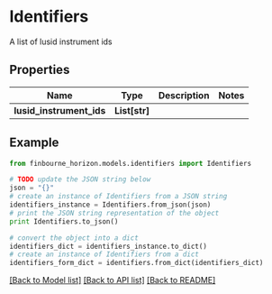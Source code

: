 # Identifiers

A list of lusid instrument ids

## Properties
Name | Type | Description | Notes
------------ | ------------- | ------------- | -------------
**lusid_instrument_ids** | **List[str]** |  | 

## Example

```python
from finbourne_horizon.models.identifiers import Identifiers

# TODO update the JSON string below
json = "{}"
# create an instance of Identifiers from a JSON string
identifiers_instance = Identifiers.from_json(json)
# print the JSON string representation of the object
print Identifiers.to_json()

# convert the object into a dict
identifiers_dict = identifiers_instance.to_dict()
# create an instance of Identifiers from a dict
identifiers_form_dict = identifiers.from_dict(identifiers_dict)
```
[[Back to Model list]](../README.md#documentation-for-models) [[Back to API list]](../README.md#documentation-for-api-endpoints) [[Back to README]](../README.md)


